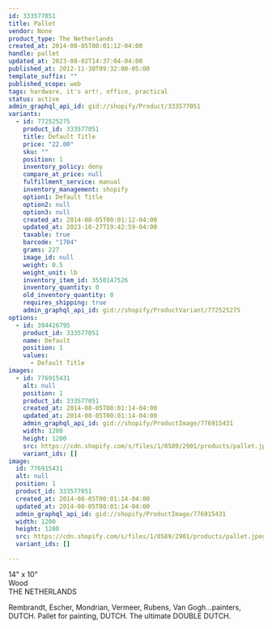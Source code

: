 ```yaml
---
id: 333577051
title: Pallet
vendor: None
product_type: The Netherlands
created_at: 2014-08-05T00:01:12-04:00
handle: pallet
updated_at: 2023-08-02T14:37:04-04:00
published_at: 2012-11-30T09:32:00-05:00
template_suffix: ""
published_scope: web
tags: hardware, it's art!, office, practical
status: active
admin_graphql_api_id: gid://shopify/Product/333577051
variants:
  - id: 772525275
    product_id: 333577051
    title: Default Title
    price: "22.00"
    sku: ""
    position: 1
    inventory_policy: deny
    compare_at_price: null
    fulfillment_service: manual
    inventory_management: shopify
    option1: Default Title
    option2: null
    option3: null
    created_at: 2014-08-05T00:01:12-04:00
    updated_at: 2023-10-27T19:42:59-04:00
    taxable: true
    barcode: "1704"
    grams: 227
    image_id: null
    weight: 0.5
    weight_unit: lb
    inventory_item_id: 3550147526
    inventory_quantity: 0
    old_inventory_quantity: 0
    requires_shipping: true
    admin_graphql_api_id: gid://shopify/ProductVariant/772525275
options:
  - id: 394426795
    product_id: 333577051
    name: Default
    position: 1
    values:
      - Default Title
images:
  - id: 776915431
    alt: null
    position: 1
    product_id: 333577051
    created_at: 2014-08-05T00:01:14-04:00
    updated_at: 2014-08-05T00:01:14-04:00
    admin_graphql_api_id: gid://shopify/ProductImage/776915431
    width: 1200
    height: 1200
    src: https://cdn.shopify.com/s/files/1/0589/2901/products/pallet.jpeg?v=1407211274
    variant_ids: []
image:
  id: 776915431
  alt: null
  position: 1
  product_id: 333577051
  created_at: 2014-08-05T00:01:14-04:00
  updated_at: 2014-08-05T00:01:14-04:00
  admin_graphql_api_id: gid://shopify/ProductImage/776915431
  width: 1200
  height: 1200
  src: https://cdn.shopify.com/s/files/1/0589/2901/products/pallet.jpeg?v=1407211274
  variant_ids: []

---
```


14" x 10"  
Wood  
THE NETHERLANDS

Rembrandt, Escher, Mondrian, Vermeer, Rubens, Van Gogh...painters, DUTCH. Pallet for painting, DUTCH. The ultimate DOUBLE DUTCH.